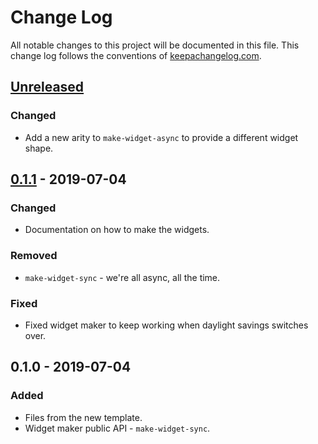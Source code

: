 # Change Log
All notable changes to this project will be documented in this file. This change log follows the conventions of [keepachangelog.com](http://keepachangelog.com/).

## [Unreleased]
### Changed
- Add a new arity to `make-widget-async` to provide a different widget shape.

## [0.1.1] - 2019-07-04
### Changed
- Documentation on how to make the widgets.

### Removed
- `make-widget-sync` - we're all async, all the time.

### Fixed
- Fixed widget maker to keep working when daylight savings switches over.

## 0.1.0 - 2019-07-04
### Added
- Files from the new template.
- Widget maker public API - `make-widget-sync`.

[Unreleased]: https://github.com/your-name/contacts-api-clojure/compare/0.1.1...HEAD
[0.1.1]: https://github.com/your-name/contacts-api-clojure/compare/0.1.0...0.1.1
